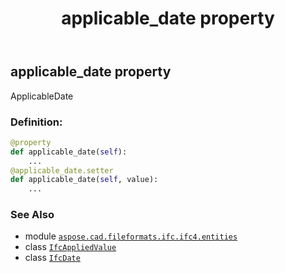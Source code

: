 ﻿---
title: applicable_date property
second_title: Aspose.CAD for Python via .NET API References
description: 
type: docs
weight: 30
url: /aspose.cad.fileformats.ifc.ifc4.entities/ifcappliedvalue/applicable_date/
is_root: false
---

## applicable_date property


ApplicableDate
### Definition:
```python
@property
def applicable_date(self):
    ...
@applicable_date.setter
def applicable_date(self, value):
    ...
```

### See Also
* module [`aspose.cad.fileformats.ifc.ifc4.entities`](../../)
* class [`IfcAppliedValue`](/cad/python-net/aspose.cad.fileformats.ifc.ifc4.entities/ifcappliedvalue)
* class [`IfcDate`](/cad/python-net/aspose.cad.fileformats.ifc.ifc4.types/ifcdate)
